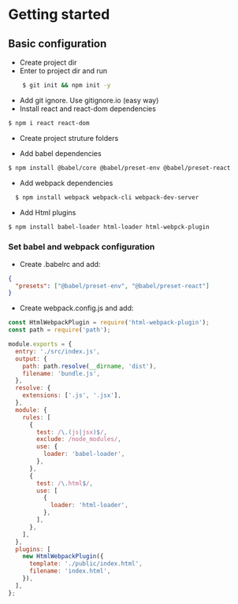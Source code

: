 # Getting started

## Basic configuration

- Create project dir
- Enter to project dir and run

```bash
    $ git init && npm init -y
```

- Add git ignore. Use gitignore.io (easy way)
- Install react and react-dom dependencies

```bash
$ npm i react react-dom
```

- Create project struture folders

- Add babel dependencies

```bash
$ npm install @babel/core @babel/preset-env @babel/preset-react
```

- Add webpack dependencies

```bash
  $ npm install webpack webpack-cli webpack-dev-server
```

- Add Html plugins

```bash
$ npm install babel-loader html-loader html-webpck-plugin
```

### Set babel and webpack configuration

- Create .babelrc and add:

```json
{
  "presets": ["@babel/preset-env", "@babel/preset-react"]
}
```

- Create webpack.config.js and add:

```js
const HtmlWebpackPlugin = require('html-webpack-plugin');
const path = require('path');

module.exports = {
  entry: './src/index.js',
  output: {
    path: path.resolve(__dirname, 'dist'),
    filename: 'bundle.js',
  },
  resolve: {
    extensions: ['.js', '.jsx'],
  },
  module: {
    rules: [
      {
        test: /\.(js|jsx)$/,
        exclude: /node_modules/,
        use: {
          loader: 'babel-loader',
        },
      },
      {
        test: /\.html$/,
        use: [
          {
            loader: 'html-loader',
          },
        ],
      },
    ],
  },
  plugins: [
    new HtmlWebpackPlugin({
      template: './public/index.html',
      filename: 'index.html',
    }),
  ],
};
```
